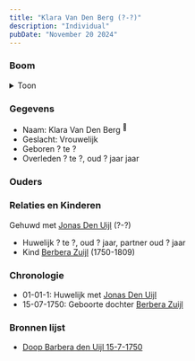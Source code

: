 ```yaml
---
title: "Klara Van Den Berg (?-?)"
description: "Individual"
pubDate: "November 20 2024"
---
```


### Boom
<details><summary>Toon</summary>

![test](https://www.plantuml.com/plantuml/svg/hP8nRy8m48Lt_ufJ6PWY9OsY0eg0fYLgQIjLLUdG1Jd9DN7ZsCZd2274Vw-121WPkbbtVlUzU_QKB3UsRIIZMgWLDxo1ZETrQNIhYWSjjG5hk2BNGcLP9Gg4N9XSul6CpSfkeC4cGqF74baqgErcXUnYQYuv4MmP02JQ56W-Av7N2edYkE52ZSSGiXrZVNW_e8Yne-JcHRe1yCKLFAA214rv0vpWsVU3Q0WdTIzDPk4iT8ZjZq1Px20UPJpRB3DjhSJH62OmkUXHtKgvvAfOvaOJPTfvwIxjJkovLWwrvox4hpnp1m2zMPX6QV8_l0uNZzPO54AL-yQ1blg-7uNGawAix0Qbr6j7F0bS6Yvu3j_jfRtR0Aw88uXWldY5u2xohp4QmTlz1mG3VmXzyfxGM5sYoZJbbVFJlORdTOvP5zEvq6tYTGuPcw8gtC_x0m00)
</details>

### Gegevens
- Naam: Klara Van Den Berg <sup><a href="../s00187/" style="text-decoration:none" title="Doop Barbera den Uijl 15-7-1750">:link:</a></sup>
- Geslacht: Vrouwelijk
- Geboren ? te ? 
- Overleden ? te ?, oud ? jaar jaar 

### Ouders

### Relaties en Kinderen

Gehuwd met [Jonas Den Uijl](../i00158/) (?-?) 
- Huwelijk ? te ?, oud ? jaar, partner oud ? jaar 
- Kind [Berbera Zuijl](../i00121/) (1750-1809)

### Chronologie
- 01-01-1: Huwelijk met [Jonas Den Uijl](../i00158/)
- 15-07-1750: Geboorte dochter [Berbera Zuijl](../i00121/)

### Bronnen lijst
- [Doop Barbera den Uijl 15-7-1750](../s00187/)